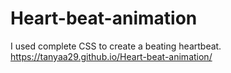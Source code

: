 # Heart-beat-animation
I used complete CSS to create a beating heartbeat.
 https://tanyaa29.github.io/Heart-beat-animation/
